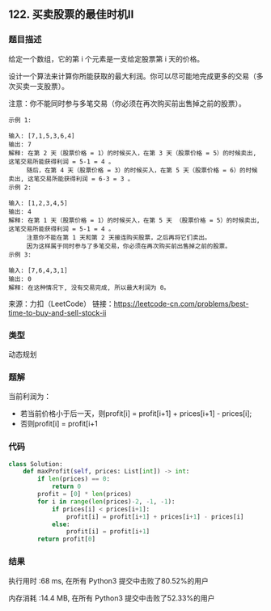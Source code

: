 ## 122. 买卖股票的最佳时机II



### 题目描述

给定一个数组，它的第 i 个元素是一支给定股票第 i 天的价格。

设计一个算法来计算你所能获取的最大利润。你可以尽可能地完成更多的交易（多次买卖一支股票）。

注意：你不能同时参与多笔交易（你必须在再次购买前出售掉之前的股票）。

```
示例 1:

输入: [7,1,5,3,6,4]
输出: 7
解释: 在第 2 天（股票价格 = 1）的时候买入，在第 3 天（股票价格 = 5）的时候卖出, 这笔交易所能获得利润 = 5-1 = 4 。
     随后，在第 4 天（股票价格 = 3）的时候买入，在第 5 天（股票价格 = 6）的时候卖出, 这笔交易所能获得利润 = 6-3 = 3 。
示例 2:

输入: [1,2,3,4,5]
输出: 4
解释: 在第 1 天（股票价格 = 1）的时候买入，在第 5 天 （股票价格 = 5）的时候卖出, 这笔交易所能获得利润 = 5-1 = 4 。
     注意你不能在第 1 天和第 2 天接连购买股票，之后再将它们卖出。
     因为这样属于同时参与了多笔交易，你必须在再次购买前出售掉之前的股票。
示例 3:

输入: [7,6,4,3,1]
输出: 0
解释: 在这种情况下, 没有交易完成, 所以最大利润为 0。
```

来源：力扣（LeetCode）
链接：https://leetcode-cn.com/problems/best-time-to-buy-and-sell-stock-ii

### 类型

动态规划



### 题解

当前利润为：

- 若当前价格小于后一天，则profit[i] = profit[i+1] + prices[i+1] - prices[i];
- 否则profit[i] = profit[i+1



### 代码

```python
class Solution:
    def maxProfit(self, prices: List[int]) -> int:
    	if len(prices) == 0:
    		return 0
    	profit = [0] * len(prices)
    	for i in range(len(prices)-2, -1, -1):
    		if prices[i] < prices[i+1]:
    			profit[i] = profit[i+1] + prices[i+1] - prices[i]
    		else:
    			profit[i] = profit[i+1]
    	return profit[0]
```



### 结果

执行用时 :68 ms, 在所有 Python3 提交中击败了80.52%的用户

内存消耗 :14.4 MB, 在所有 Python3 提交中击败了52.33%的用户